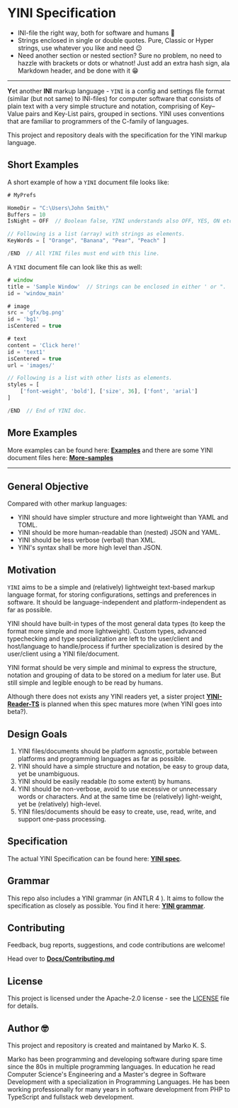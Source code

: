 # YINI Specification

- INI-file the right way, both for software and humans 🙈
- Strings enclosed in single or double quotes. Pure, Classic or Hyper strings, use whatever you like and need 😉
- Need another section or nested section? Sure no problem, no need to hazzle with brackets or dots or whatnot! Just add an extra hash sign, ala Markdown header, and be done with it 😁

---
**Y**et another **INI** markup language - `YINI` is a config and settings file format (similar (but not same) to INI-files) for computer software that consists of plain text with a very simple structure and notation, comprising of Key–Value pairs and Key-List pairs, grouped in sections. YINI uses conventions that are familiar to programmers of the C-family of languages.

This project and repository deals with the specification for the YINI markup language.

## Short Examples
A short example of how a `YINI` document file looks like:

```ts
# MyPrefs

HomeDir = "C:\Users\John Smith\"
Buffers = 10
IsNight = OFF  // Boolean false, YINI understands also OFF, YES, ON etc.

// Following is a list (array) with strings as elements.
KeyWords = [ "Orange", "Banana", "Pear", "Peach" ]

/END  // All YINI files must end with this line.
```

A `YINI` document file can look like this as well:
```ts
# window
title = 'Sample Window'  // Strings can be enclosed in either ' or ".
id = 'window_main'

# image
src = 'gfx/bg.png'
id = 'bg1'
isCentered = true

# text
content = 'Click here!'
id = 'text1'
isCentered = true
url = 'images/'

// Following is a list with other lists as elements.
styles = [
    ['font-weight', 'bold'], ['size', 36], ['font', 'arial']
]

/END  // End of YINI doc.
```

## More Examples
More examples can be found here: **[Examples](<./Examples>)** and there are some YINI document files here: **[More-samples](<./Source/Grammar-ANTLR4/Samples>)**

---
## General Objective
Compared with other markup languages:
- YINI should have simpler structure and more lightweight than YAML and TOML.
- YINI should be more human-readable than (nested) JSON and YAML.
- YINI should be less verbose (verbal) than XML.
- YINI's syntax shall be more high level than JSON.

## Motivation
`YINI` aims to be a simple and (relatively) lightweight text-based markup language format, for storing configurations, settings and preferences in software. It should be language-independent and platform-independent as far as possible.

YINI should have built-in types of the most general data types (to keep the format more simple and more lightweight). Custom types, advanced typechecking and type specialization are left to the user/client and host/language ​​to handle/process if further specialization is desired by the user/client using a YINI file/document.

YINI format should be very simple and minimal to express the structure, notation and grouping of data to be stored on a medium for later use. But still simple and legible enough to be read by humans.

Although there does not exists any YINI readers yet, a sister project **[YINI-Reader-TS](https://github.com/YINI-lang/YINI-Reader-TS)** is planned when this spec matures more (when YINI goes into beta?).

## Design Goals
1. YINI files/documents should be platform agnostic, portable between platforms and programming languages as far as possible.
2. YINI should have a simple structure and notation, be easy to group data, yet be unambiguous. 
3. YINI should be easily readable (to some extent) by humans.
4. YINI should be non-verbose, avoid to use excessive or unnecessary words or characters. And at the same time be (relatively) light-weight, yet be (relatively) high-level.
5. YINI files/documents should be easy to create, use, read, write, and support one-pass processing.

## Specification
The actual YINI Specification can be found here: **[YINI spec](<./Source/YINI-Specification.md>)**.

## Grammar
This repo also includes a YINI grammar (in ANTLR 4 ). It aims to follow the specification as closely as possible. You find it here: **[YINI grammar](<./Source/Grammar-ANTLR4/yini.g4>)**.

## Contributing
Feedback, bug reports, suggestions, and code contributions are welcome!

Head over to **[Docs/Contributing.md](<./Docs/Contributing.md>)**

## License
This project is licensed under the Apache-2.0 license - see the [LICENSE](<./LICENSE>) file for details.

## Author 🤓
This project and repository is created and maintaned by Marko K. S.

Marko has been programming and developing software during spare time since the 80s in multiple programming languages. In education he read Computer Science's Engineering and a Master's degree in Software Development with a specialization in Programming Languages. He has been working professionally for many years in software development from PHP to TypeScript and fullstack web development.
